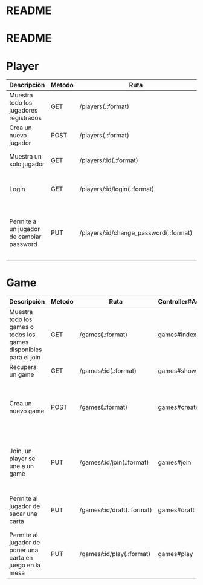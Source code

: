 # README

# README

# Player

| Descripciòn                              | Metodo | Ruta                                   | Controller#Action       | Request                                              | params_query                                                                                            | ResponsePositiva    | ResponseNegativa                                                 |
| ---------------------------------------- | ------ | -------------------------------------- | ----------------------- | ---------------------------------------------------- | ------------------------------------------------------------------------------------------------------- | ------------------- | ---------------------------------------------------------------- |
| Muestra todo los jugadores registrados   | GET    | /players(.:format)                     | players#index           | http://127.0.0.1:3000/players                        | Ninguno                                                                                                 | {players: @players} | En el front no se mostra ni un jugador                           |
| Crea un nuevo jugador                    | POST   | /players(.:format)                     | players#create          | http://127.0.0.1:3000/players                        | En el body {"name": "Ale", "password": "ale"}                                                           | {player: @player}   | {message: @player.errors.dettails}                               |
| Muestra un solo jugador                  | GET    | /players/:id(.:format)                 | players#show            | http://127.0.0.1:3000/players/1                      | Ninguno, usa el Token en el Header                                                                      | {player: @player}   | {message: "Debe iniciar sesión con un usuario válido"}           |
| Login                                    | GET    | /players/:id/login(.:format)           | players#login           | http://127.0.0.1:3000/players/Ale/login?password=ale | En la url id (usa el nombre), password                                                                  | {player: @player}   | {message: "No existe el jugador o la contraseña es incorrecta."} |
| Permite a un jugador de cambiar password | PUT    | /players/:id/change_password(.:format) | players#change_password | http://127.0.0.1:3000//players/1/change_password     | En el body {"current_password": "algo", "new_password": "otro algo"} el player lo recupera con el token | player: @player     | {message: "La passoword ingresada no es corecta!"}               |

# Game

| Descripciòn                                                       | Metodo | Ruta                       | Controller#Action | Request                                                            | params_query                                                                      | ResponsePositiva | ResponseNegativa                                                                            |
| ----------------------------------------------------------------- | ------ | -------------------------- | ----------------- | ------------------------------------------------------------------ | --------------------------------------------------------------------------------- | ---------------- | ------------------------------------------------------------------------------------------- |
| Muestra todo los games o todos los games disponibles para el join | GET    | /games(.:format)           | games#index       | http://127.0.0.1:3000/games http://127.0.0.1:3000/games?search=nil | ninguno o search                                                                  | {games: @games}  | En el front no se mostra ni un game                                                         |
| Recupera un game                                                  | GET    | /games/:id(.:format)       | games#show        | http://127.0.0.1:3000/games/1                                      | En el url el id                                                                   | {game: @game}    | { message: "No esta #{params[:id]}"}                                                        |
| Crea un nuevo game                                                | POST   | /games(.:format)           | games#create      | http://127.0.0.1:3000/games                                        | En el body {"game_name": "partida 4"}, el player1_id lo recupera gracias el token | {game: @game}    | {message: @game.errors.details}                                                             |
| Join, un player se une a un game                                  | PUT    | /games/:id/join(.:format)  | games#join        | http://127.0.0.1:3000/games/1/join                                 | En el url el id del game, el player2_id lo recupero usando el token en el header  | {game: @game}    | {message: @game.errors.details}</br> {message: "Debe iniciar sesión con un usuario válido"} |
| Permite al jugador de sacar una carta                             | PUT    | /games/:id/draft(.:format) | games#draft       | http://127.0.0.1:3000/games/1/draft                                | En el url el id del game, el player lo identifico con el token                    | {game: @game}    | {message: "¡Ya tienes 3 cartas!"} </br>{{message: "¡Se acabó el juego!"}                    |
| Permite al jugador de poner una carta en juego en la mesa         | PUT    | /games/:id/play(.:format)  | games#play        | http://127.0.0.1:3000/games/1/play                                 | En la url la id del game, en el body el id de la carta jugada {"card_name": "q1"} | {game: @game}    | {message: "¡Ya has jugado una carta!"} </br>{message: "¡Ya has jugado una carta!"}          |
